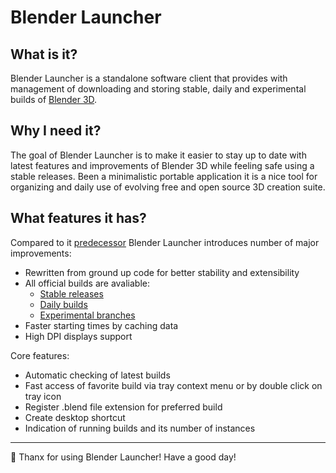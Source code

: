 # Blender Launcher

## What is it?

Blender Launcher is a standalone software client that provides with management of downloading and storing stable, daily and experimental builds of [Blender 3D](https://www.blender.org/).

## Why I need it?

The goal of Blender Launcher is to make it easier to stay up to date with latest features and improvements of Blender 3D while feeling safe using a stable releases. Been a minimalistic portable application it is a nice tool for organizing and daily use of evolving free and open source 3D creation suite.

## What features it has?

Compared to it [predecessor](https://github.com/DotBow/Blender-Version-Manager) Blender Launcher introduces number of major improvements:

* Rewritten from ground up code for better stability and extensibility
* All official builds are avaliable:
  * [Stable releases](https://download.blender.org/release/)
  * [Daily builds](https://builder.blender.org/download/)
  * [Experimental branches](https://builder.blender.org/download/branches/)
* Faster starting times by caching data
* High DPI displays support

Core features:

* Automatic checking of latest builds
* Fast access of favorite build via tray context menu or by double click on tray icon
* Register .blend file extension for preferred build
* Create desktop shortcut
* Indication of running builds and its number of instances

***

:sparkling_heart: Thanx for using Blender Launcher! Have a good day!
